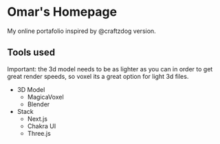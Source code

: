 # Omar's Homepage

My online portafolio inspired by @craftzdog version.

## Tools used

Important: the 3d model needs to be as lighter as you can in order to get great render speeds, so voxel its a great option for light 3d files.

- 3D Model
  - MagicaVoxel
  - Blender
- Stack
  - Next.js
  - Chakra UI
  - Three.js
